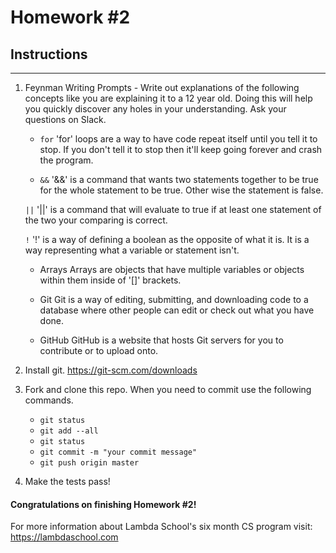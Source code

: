# Homework #2

## Instructions
---
1. Feynman Writing Prompts - Write out explanations of the following concepts like you are explaining it to a 12 year old.  Doing this will help you quickly discover any holes in your understanding.  Ask your questions on Slack.
		
	* `for`
	        'for' loops are a way to have code repeat itself until you tell it to stop. If you don't tell it to stop then it'll keep going forever and crash the program.
	
	* `&&` 
	    '&&' is a command that wants two statements together to be true for the whole statement to be true. Other wise the statement is false.
	
	`||` 
	    '||' is a command that will evaluate to true if at least one statement of the two your comparing is correct.
	
	`!`
	    '!' is a way of defining a boolean as the opposite of what it is. It is a way representing what a variable or statement isn't.
	
	* Arrays
	    Arrays are objects that have multiple variables or objects within them inside of '[]' brackets.
	
	* Git
	    Git is a way of editing, submitting, and downloading code to a database where other people can edit or check out what you have done.
	
	* GitHub
	    GitHub is a website that hosts Git servers for you to contribute or to upload onto.
	


2. Install git.  https://git-scm.com/downloads


3. Fork and clone this repo.  When you need to commit use the following commands.
		
	* `git status`
	* `git add --all`
	* `git status`
	* `git commit -m "your commit message"`
	* `git push origin master`


4. Make the tests pass!


#### Congratulations on finishing Homework #2!

For more information about Lambda School's six month CS program visit: https://lambdaschool.com
